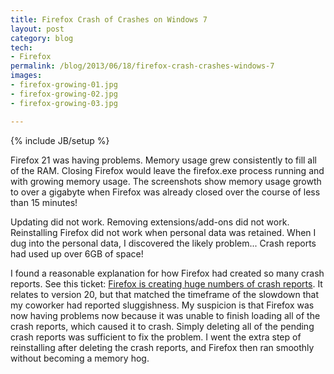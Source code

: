 ```yaml
---
title: Firefox Crash of Crashes on Windows 7
layout: post
category: blog
tech:
- Firefox
permalink: /blog/2013/06/18/firefox-crash-crashes-windows-7
images:
- firefox-growing-01.jpg
- firefox-growing-02.jpg
- firefox-growing-03.jpg

---
```

{% include JB/setup %}
<div id="node-287" class="node node-blog node-promoted">
  <div class="content clearfix">
    <div class="field field-name-body field-type-text-with-summary field-label-hidden"><div class="field-items"><div class="field-item even"><p>Firefox 21 was having problems. Memory usage grew consistently to fill all of the RAM. Closing Firefox would leave the firefox.exe process running and with growing memory usage. The screenshots show memory usage growth to over a gigabyte when Firefox was already closed over the course of less than 15 minutes!</p>
<p>Updating did not work. Removing extensions/add-ons did not work. Reinstalling Firefox did not work when personal data was retained. When I dug into the personal data, I discovered the likely problem... Crash reports had used up over 6GB of space!</p>
<!--break-->
<p>I found a reasonable explanation for how Firefox had created so many crash reports. See this ticket: <a href="https://support.mozilla.org/en-US/questions/956743">Firefox is creating huge numbers of crash reports</a>. It relates to version 20, but that matched the timeframe of the slowdown that my coworker had reported sluggishness. My suspicion is that Firefox was now having problems now because it was unable to finish loading all of the crash reports, which caused it to crash. Simply deleting all of the pending crash reports was sufficient to fix the problem. I went the extra step of reinstalling after deleting the crash reports, and Firefox then ran smoothly without becoming a memory hog.</p>
</div></div></div>  </div>
</div>
